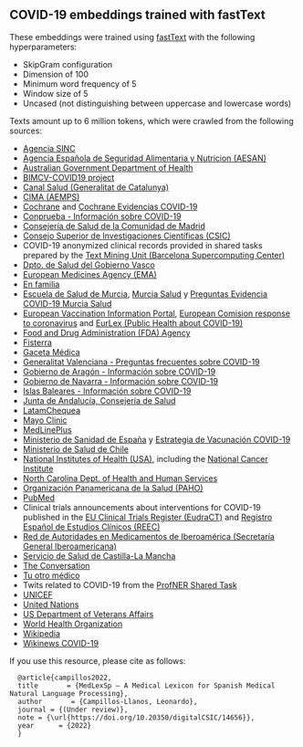 
## COVID-19 embeddings trained with fastText

These embeddings were trained using [fastText](https://fasttext.cc/) with the following hyperparameters:

- SkipGram configuration
- Dimension of 100
- Minimum word frequency of 5
- Window size of 5
- Uncased (not distinguishing between uppercase and lowercase words)

Texts amount up to 6 million tokens, which were crawled from the following sources:

- [Agencia SINC](https://www.agenciasinc.es)
- [Agencia Española de Seguridad Alimentaria y Nutricion (AESAN)](https://www.aesan.gob.es)
- [Australian Government Department of Health](https://www.health.gov.au/resources/translated?f%255B0%255D=field_related_conditions_disease%3A9669&f%255B1%255D=field_language%3A2931&utm_source=health.gov.au&utm_medium=redirect&utm_campaign=digital_transformation&utm_content=resources/collections/coronavirus-covid-19-resources-in-hazaragi-azrgy&f%5B0%5D=field_language%3A681)
- [BIMCV-COVID19 project](https://bimcv.cipf.es/bimcv-projects/bimcv-covid19/)
- [Canal Salud (Generalitat de Catalunya)](https://canalsalut.gencat.cat/ca/salut-a-z/c/covid-19/)
- [CIMA (AEMPS)](https://cima.aemps.es)
- [Cochrane](https://www.cochranelibrary.com/es/) and [Cochrane Evidencias COVID-19](https://es.cochrane.org/es/recursos/evidencias-covid-19)
- [Conprueba - Información sobre COVID-19](https://www.conprueba.es/covid-19)
- [Consejería de Salud de la Comunidad de Madrid](https://www.comunidad.madrid/centros/consejeria-sanidad)
- [Consejo Superior de Investigaciones Científicas (CSIC)](https://www.csic.es/es/palabras-clave/coronavirus)
- COVID-19 anonymized clinical records provided in shared tasks prepared by the [Text Mining Unit (Barcelona Supercomputing Center)](https://temu.bsc.es/)
- [Dpto. de Salud del Gobierno Vasco](https://www.euskadi.eus/coronavirus/)
- [European Medicines Agency (EMA)](https://www.ema.europa.eu/en/human-regulatory/overview/public-health-threats/coronavirus-disease-covid-19/covid-19-latest-updates)
- [En familia](https://enfamilia.aeped.es/search/content/covid-19)
- [Escuela de Salud de Murcia](https://www.escueladesaludmurcia.es), [Murcia Salud](http://www.murciasalud.es/pagina.php?id=473704&idsec=6694#) y [Preguntas Evidencia COVID-19 Murcia Salud](https://www.murciasalud.es/preevid.php?op=banco&tema=761&idsec=453) 
- [European Vaccination Information Portal](https://vaccination-info.eu/en/covid-19/covid-19-vaccines), [European Comision response to coronavirus](https://ec.europa.eu/info/live-work-travel-eu/coronavirus-response_es) and [EurLex (Public Health about COVID-19)](https://eur-lex.europa.eu/content/news/Covid19.html)
- [Food and Drug Administration (FDA) Agency](https://www.fda.gov/about-fda/fda-en-espanol/enfermedad-del-coronavirus-covid-19)
- [Fisterra](https://www.fisterra.com/guias-clinicas/covid-19/)
- [Gaceta Médica](https://gacetamedica.com/tag/covid-19/)
- [Generalitat Valenciana - Preguntas frecuentes sobre COVID-19](https://coronavirus.san.gva.es/es/preguntas-frecuentes)
- [Gobierno de Aragón - Información sobre COVID-19](https://www.aragon.es/coronavirus)
- [Gobierno de Navarra - Información sobre COVID-19](https://coronavirus.navarra.es/es/)
- [Islas Baleares - Información sobre COVID-19](https://www.caib.es/sites/covid-19/es/covid-19/?campa=yes)
- [Junta de Andalucía, Consejería de Salud](https://www.juntadeandalucia.es/institutodeestadisticaycartografia/salud/COVID19.html)
- [LatamChequea](https://chequeado.com/latamcoronavirus/)
- [Mayo Clinic](https://www.mayoclinic.org/es-es/diseases-conditions/coronavirus/symptoms-causes/syc-20479963)
- [MedLinePlus](https://medlineplus.gov/spanish/covid19coronavirusdisease2019.html)
- [Ministerio de Sanidad de España](https://www.sanidad.gob.es/) y [Estrategia de Vacunación COVID-19](https://www.sanidad.gob.es/profesionales/saludPublica/ccayes/alertasActual/nCov/vacunaCovid19.htm)
- [Ministerio de Salud de Chile](https://www.minsal.cl/)
- [National Institutes of Health (USA)](https://covid19.nih.gov/), including the [National Cancer Institute](https://www.cancer.gov/espanol/cancer/coronavirus)
- [North Carolina Dept. of Health and Human Services](https://covid19.ncdhhs.gov/)
- [Organización Panamericana de la Salud (PAHO)](https://www.paho.org/es/temas/coronavirus)
- [PubMed](https://pubmed.ncbi.nlm.nih.gov)
- Clinical trials announcements about interventions for COVID-19 published in the [EU Clinical Trials Register (EudraCT)](https://www.clinicaltrialsregister.eu) and [Registro Español de Estudios Clínicos (REEC)](https://reec.aemps.es)
- [Red de Autoridades en Medicamentos de Iberoamérica (Secretaría General Iberoamericana)](https://www.segib.org/red-eami/)
- [Servicio de Salud de Castilla-La Mancha](https://sanidad.castillalamancha.es)
- [The Conversation](https://theconversation.com/es/covid-19)
- [Tu otro médico](https://www.tuotromedico.com/temas/infeccion-coronavirus.htm)
- Twits related to COVID-19 from the [ProfNER Shared Task](https://temu.bsc.es/smm4h-spanish/)
- [UNICEF](https://www.unicef.org/es/coronavirus/covid-19)
- [United Nations](https://www.un.org/en/coronavirus)
- [US Department of Veterans Affairs](https://www.va.gov/search/?query=COVID-19&t=false&submit.x=48&submit.y=15)
- [World Health Organization](https://covid19.who.int/)
- [Wikipedia](https://es.wikipedia.org/wiki/Categor%C3%ADa:COVID-199)
- [Wikinews COVID-19](https://es.wikinews.org/wiki/Categor%C3%ADa:Pandemia_de_enfermedad_por_COVID-19)

If you use this resource, please cite as follows:

```
  @article{campillos2022,   
  title       = {MedLexSp – A Medical Lexicon for Spanish Medical Natural Language Processing},  
  author       = {Campillos-Llanos, Leonardo},   
  journal = {(Under review)},
  note = {\url{https://doi.org/10.20350/digitalCSIC/14656}},
  year      = {2022}
  }
```





